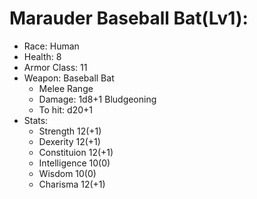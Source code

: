 # Marauder Baseball Bat(Lv1):

* Race: Human
 * Health: 8
 * Armor Class: 11
  * Weapon: Baseball Bat
    - Melee Range
    - Damage: 1d8+1 Bludgeoning
    - To hit: d20+1
 * Stats:
    - Strength 12(+1)
    - Dexerity 12(+1)
    - Constituion 12(+1)
    - Intelligence 10(0)
    - Wisdom 10(0)
    - Charisma 12(+1)